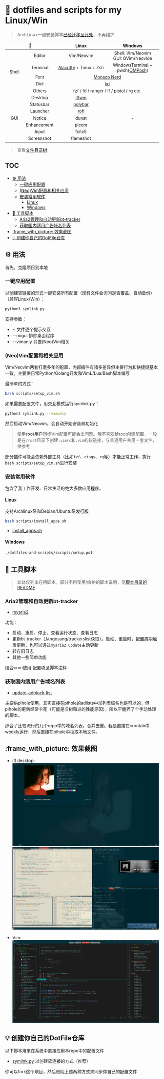 # 🐝 dotfiles and scripts for my Linux/Win

> ArchLinux一键安装脚本[已经迁移至此处](https://github.com/Karmenzind/arch-installation-scripts)，不再维护

<table>
	<colgroup align="center">
    <col width="50" align="center"></col>
    <col width="70" align="center"></col>
		<col span="2" width="180" align="center"></col>
	</colgroup>
  <thead>
    <tr>
      <th colspan=2>🎨</th>
      <th>Linux</th>
      <th>Windows</th>
    </tr>
  </thead>
  <tbody>
    <tr>
      <td align="center" rowspan="5" width="50">Shell</td>
      <td align="center" >Editor</td>
      <td align="center">Vim/Neovim</td>
      <td align="center">Shell: Vim/Neovim<br>GUI: GVim/Neovide</td>
    </tr>
    <tr>
      <td align="center">Terminal</td>
      <td align="center">
        <a href="https://github.com/alacritty/alacritty">Alacritty</a> + Tmux + Zsh
      </td align="center">
      <td align="center">WindowsTerminal + pwsh(<a href="ohmyposh.dev">OMPosh</a>)</td>
    </tr>
    <tr>
      <td align="center" >Font</td>
      <td align="center" colspan="2">
        <a href="https://github.com/Karmenzind/monaco-nerd-fonts">Monaco Nerd</a>
      </td align="center">
    </tr>
    <tr>
      <td align="center" >Dict</td>
      <td align="center" colspan="2"><a href="https://github.com/Karmenzind/kd">kd</a></td>
    </tr>
    <tr>
      <td align="center" >Others</td>
      <td align="center" colspan="2">fzf / fd / ranger / lf / pistol / rg  etc.</td>
    </tr>
    <tr>
      <td align="center" rowspan="7" width="50">GUI</td>
      <td align="center">Desktop</td>
      <td align="center"><a href="https://i3wm.org">i3wm</a></td>
      <td align="center" rowspan="7">-</td>
    </tr>
    <tr>
      <td align="center">Statusbar</td>
      <td align="center"><a href="https://github.com/polybar/polybar">polybar</a></td>
    </tr>
    <tr>
      <td align="center">Launcher</td>
      <td align="center"><a href="https://github.com/davatorium/rofi">rofi</a></td>
    </tr>
    <tr>
      <td align="center">Notice</td>
      <td align="center">dunst</td>
    </tr>
    <tr>
      <td align="center">Enhancement</td>
      <td align="center">picom</td>
    </tr>
    <tr>
      <td align="center">Input</td>
      <td align="center">fcitx5</td>
    </tr>
    <tr>
      <td align="center">Screenshot</td>
      <td align="center">flameshot</td>
    </tr>
  </tbody>
</table>

> 查看[文件目录树](./TREE.md)

## TOC

<!-- vim-markdown-toc GFM -->

* [:gear: 用法](#gear-用法)
    * [一键应用配置](#一键应用配置)
    * [(Neo)Vim配置和相关应用](#neovim配置和相关应用)
    * [安装常用软件](#安装常用软件)
        * [Linux](#linux)
        * [Windows](#windows)
* [:toolbox: 工具脚本](#toolbox-工具脚本)
    * [Aria2管理和自动更新bt-tracker](#aria2管理和自动更新bt-tracker)
    * [获取国内适用广告域名列表](#获取国内适用广告域名列表)
* [:frame_with_picture: 效果截图](#frame_with_picture-效果截图)
* [:bulb: 创建你自己的DotFile仓库](#bulb-创建你自己的dotfile仓库)

<!-- vim-markdown-toc -->

## :gear: 用法

首先，克隆项目到本地

### 一键应用配置

以创建软链接的形式一键安装所有配置（现有文件会询问是否覆盖、自动备份）（兼容Linux/Win）：

```bash
python3 symlink.py
```

支持参数：
- -i 文件逐个提示交互
- --nogui 排除桌面程序
- --vimonly 只要(Neo)Vim相关

### (Neo)Vim配置和相关应用

Vim/Neovim两套打磨多年的配置，内部插件有诸多差异但主要行为和快捷键基本一致，主要供日常Python/Golang开发和VimL/Lua/Bash脚本编写

最简单的方式：

```bash
bash scripts/setup_vim.sh
```

如果需要配置文件，用交互模式运行symlink.py：

```bash
python3 symlink.py --vimonly
```

然后启动Vim/Neovim，会自动开始安装和初始化

> 使用**root用户**同步Vim配置可能会出问题。我不喜欢给root创建配置，一般是在`/root`目录下创建`.vimrc`和`.vim`的软链接，与普通用户共用一套文件，供参考


部分插件可能会依赖外部工具（比如`fzf`、`ctags`、`rg`等）才能正常工作，执行`bash scripts/setup_vim.sh`进行安装

### 安装常用软件

包含了我工作开发、日常生活的绝大多数应用程序。

#### Linux

支持Archlinux系和Debian/Ubuntu系发行版

```bash
bash scripts/install_apps.sh
```

- [install_apps.sh](./scripts/install_apps.sh)

#### Windows

```bash
./dotfiles-and-scripts/scripts/setup.ps1
```

## :toolbox: 工具脚本

> 此处仅列出在用脚本，部分不再使用/维护的脚本说明，见[脚本目录的README](./scripts/deprecated/README.md)

### Aria2管理和自动更新bt-tracker

- [myaria2](./local_bin/myaria2)

功能：
- 启动、重启、停止、查看运行状态、查看日志
- 更新bt-tracker（从ngosang/trackerslist获取）。启动、重启时，配置周期触发更新，也可以通过`myaria2 update`主动更新
- 转存旧日志
- 其他一些简单功能

结合cron使用
配置项见脚本注释

### 获取国内适用广告域名列表

- [update-adblock-list](./scripts/tools/update-adblock-list.sh)

主要供pihole使用，其实直接在pihole的adlists中加列表域名也是可以的，但pihole的更新经常卡死（可能是旧树莓派的性能原因），所以干脆弄了个手动处理的脚本。

综合了比较流行的几个repo中的域名列表，合并去重。我是直接在crontab中weekly运行，然后直接在pihole中拉取本地文件。

## :frame_with_picture: 效果截图

- i3 desktop:
    ![](https://raw.githubusercontent.com/Karmenzind/i/master/dotfiles-and-scripts/float.png)
    ![](https://raw.githubusercontent.com/Karmenzind/i/master/dotfiles-and-scripts/desktop.png)

- Vim:
    ![](https://raw.githubusercontent.com/Karmenzind/i/master/dotfiles-and-scripts/vim.png)

<!-- ![](https://raw.githubusercontent.com/Karmenzind/i/master/dotfiles-and-scripts/vim_goyo.png) -->

## :bulb: 创建你自己的DotFile仓库

以下脚本用来在系统中直接应用本repo中的配置文件

- [symlink.py](./symlink.py) 以创建软连接的方式（推荐）

你可以fork这个项目，然后借助上述两种方式来同步你自己的配置文件
